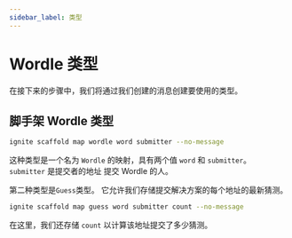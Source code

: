 ```yaml
---
sidebar_label: 类型
---
```


# Wordle 类型

在接下来的步骤中，我们将通过我们创建的消息创建要使用的类型。

## 脚手架 Wordle 类型

```sh
ignite scaffold map wordle word submitter --no-message
```

这种类型是一个名为 `Wordle` 的映射，具有两个值 `word` 和 `submitter`。 `submitter` 是提交者的地址 提交 Wordle 的人。

第二种类型是`Guess`类型。 它允许我们存储提交解决方案的每个地址的最新猜测。

```sh
ignite scaffold map guess word submitter count --no-message
```

在这里，我们还存储 `count` 以计算该地址提交了多少猜测。
